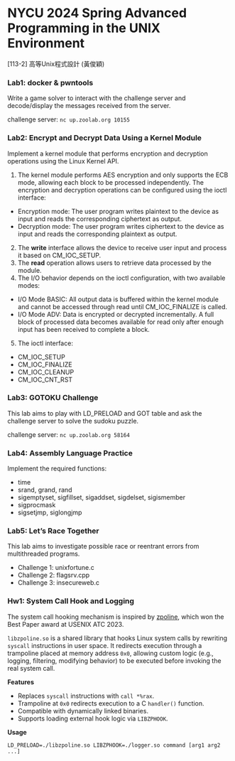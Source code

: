 # NYCU 2024 Spring Advanced Programming in the UNIX Environment
[113-2] 高等Unix程式設計 (黃俊穎)
### Lab1: docker & pwntools
Write a game solver to interact with the challenge server and decode/display the messages received from the server.

challenge server: `nc up.zoolab.org 10155`

### Lab2: Encrypt and Decrypt Data Using a Kernel Module
Implement a kernel module that performs encryption and decryption operations using the Linux Kernel API.
1. The kernel module performs AES encryption and only supports the ECB mode, allowing each block to be processed independently.
The encryption and decryption operations can be configured using the ioctl interface:
- Encryption mode: The user program writes plaintext to the device as input and reads the corresponding ciphertext as output.
- Decryption mode: The user program writes ciphertext to the device as input and reads the corresponding plaintext as output.

2. The **write** interface allows the device to receive user input and process it based on CM_IOC_SETUP.
3. The **read** operation allows users to retrieve data processed by the module.
4. The I/O behavior depends on the ioctl configuration, with two available modes:
- I/O Mode BASIC: All output data is buffered within the kernel module and cannot be accessed through read until CM_IOC_FINALIZE is called.
- I/O Mode ADV: Data is encrypted or decrypted incrementally. A full block of processed data becomes available for read only after enough input has been received to complete a block.

5. The ioctl interface:
- CM_IOC_SETUP
- CM_IOC_FINALIZE
- CM_IOC_CLEANUP
- CM_IOC_CNT_RST

### Lab3: GOTOKU Challenge
This lab aims to play with LD_PRELOAD and GOT table and ask the challenge server to solve the sudoku puzzle.

challenge server: `nc up.zoolab.org 58164`

### Lab4: Assembly Language Practice
Implement the required functions:
- time
- srand, grand, rand
- sigemptyset, sigfillset, sigaddset, sigdelset, sigismember
- sigprocmask
- sigsetjmp, siglongjmp

### Lab5: Let’s Race Together
This lab aims to investigate possible race or reentrant errors from multithreaded programs.
- Challenge 1: unixfortune.c
- Challenge 2: flagsrv.cpp
- Challenge 3: insecureweb.c

### Hw1: System Call Hook and Logging
The system call hooking mechanism is inspired by [zpoline](<https://github.com/yasukata/zpoline>), which won the Best Paper award at USENIX ATC 2023.

`libzpoline.so` is a shared library that hooks Linux system calls by rewriting `syscall` instructions in user space. 
It redirects execution through a trampoline placed at memory address `0x0`, allowing custom logic (e.g., logging, filtering, modifying behavior) to be executed before invoking the real system call.

**Features**

- Replaces `syscall` instructions with `call *%rax`.
- Trampoline at `0x0` redirects execution to a C `handler()` function.
- Compatible with dynamically linked binaries.
- Supports loading external hook logic via `LIBZPHOOK`.

**Usage**

`LD_PRELOAD=./libzpoline.so LIBZPHOOK=./logger.so command [arg1 arg2 ...]`

